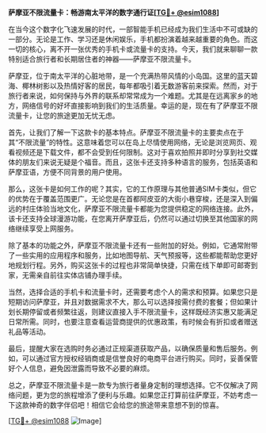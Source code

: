 **萨摩亚不限流量卡：畅游南太平洋的数字通行证[[TG💪+ @esim1088](https://t.me/s/esim1088)]**

在当今这个数字化飞速发展的时代，一部智能手机已经成为我们生活中不可或缺的一部分。无论是工作、学习还是休闲娱乐，手机都扮演着越来越重要的角色。而这一切的核心，离不开一张优秀的手机卡或流量卡的支持。今天，我们就来聊聊一款特别适合旅行者和长期居住者的神器——萨摩亚不限流量卡。

萨摩亚，位于南太平洋的心脏地带，是一个充满热带风情的小岛国。这里的蓝天碧海、椰林树影以及热情好客的居民，每年都吸引着无数游客前来探索。然而，对于旅行者来说，如何保持与外界的联系却常常成为一个难题。尤其是在远离家乡的地方，网络信号的好坏直接影响到我们的生活质量。幸运的是，现在有了萨摩亚不限流量卡，让您的旅途更加无忧无虑。

首先，让我们了解一下这款卡的基本特点。萨摩亚不限流量卡的主要卖点在于其“不限流量”的特性。这意味着您可以在岛上尽情使用网络，无论是浏览网页、观看视频还是下载文件，都不会受到任何限制。这对于喜欢拍照并即时分享到社交媒体的朋友们来说无疑是个福音。而且，这张卡还支持多种语言的服务，包括英语和萨摩亚语，方便不同背景的用户使用。

那么，这张卡是如何工作的呢？其实，它的工作原理与其他普通SIM卡类似，但它的优势在于覆盖范围更广。无论您是在首都阿皮亚的大街小巷穿梭，还是深入到偏远的村庄体验当地文化，萨摩亚不限流量卡都能为您提供稳定的网络连接。此外，该卡还支持全球漫游功能，在您离开萨摩亚后，仍然可以通过切换至其他国家的网络继续享受上网服务。

除了基本的功能之外，萨摩亚不限流量卡还有一些附加的好处。例如，它通常附带了一些实用的应用程序和服务，比如地图导航、天气预报等，这些都能帮助您更好地规划行程。另外，购买这张卡的过程也非常简单快捷，只需在线下单即可邮寄到家，无需亲自前往实体店铺办理手续。

当然，选择合适的手机卡和流量卡时，还需要考虑个人的需求和预算。如果您只是短期访问萨摩亚，并且对数据需求不大，那么可以选择按需付费的套餐；但如果计划长期停留或者频繁往返，则建议直接入手不限流量卡，这样既经济实惠又能满足日常所需。同时，也要注意查看运营商提供的优惠政策，有时候会有折扣或者赠送礼品等活动。

最后，提醒大家在选购时务必通过正规渠道获取产品，以确保质量和售后服务。例如，可以通过官方授权经销商或是信誉良好的电商平台进行购买。同时，妥善保管好个人信息，避免因泄露而导致不必要的麻烦。

总之，萨摩亚不限流量卡是一款专为旅行者量身定制的理想选择。它不仅解决了网络问题，更为您的旅程增添了便利与乐趣。如果您正打算前往萨摩亚，不妨考虑一下这款神奇的数字伴侣吧！相信它会给您的旅途带来意想不到的惊喜。

[[TG💪+ @esim1088](https://t.me/s/esim1088) ![Image](https://i.postimg.cc/4NQfJmqS/Snipaste-2025-05-13-00-14-12.png)]